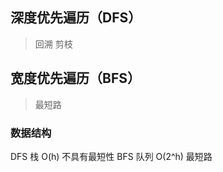 ## 深度优先遍历（DFS）
> 回溯 剪枝

## 宽度优先遍历（BFS）
> 最短路

### 数据结构

DFS   栈     O(h)    不具有最短性
BFS  队列    O(2^h)  最短路